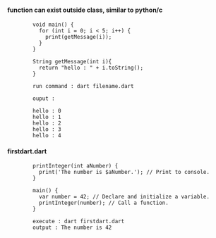 #### function can exist outside class, similar to python/c

            void main() {
              for (int i = 0; i < 5; i++) {
                print(getMessage(i));
              }
            }
            
            String getMessage(int i){
              return "hello : " + i.toString();
            }

            run command : dart filename.dart
            
            ouput : 

            hello : 0
            hello : 1
            hello : 2
            hello : 3
            hello : 4


#### firstdart.dart

            printInteger(int aNumber) {
              print('The number is $aNumber.'); // Print to console.
            }

            main() {
              var number = 42; // Declare and initialize a variable.
              printInteger(number); // Call a function.
            }
            
            execute : dart firstdart.dart
            output : The number is 42
